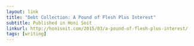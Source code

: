```yaml
---
layout: link
title: "Debt Collection: A Pound of Flesh Plus Interest"
subtitle: Published in Honi Soit
linkurl: http://honisoit.com/2015/03/a-pound-of-flesh-plus-interest/
tags: [writing]
---
```

